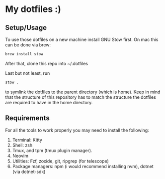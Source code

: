 # My dotfiles :)

## Setup/Usage

To use those dotfiles on a new machine install GNU Stow first. On mac this can be done via brew:

```bash
brew install stow
```

After that, clone this repo into ~/.dotfiles

Last but not least, run

```bash
stow .
```

to symlink the dotfiles to the parent directory (which is home).
Keep in mind that the structure of this repository has to match the structure the dotfiles are required to have in the home directory.

## Requirements

For all the tools to work properly you may need to install the following:

1. Terminal: Kitty
2. Shell: zsh
3. Tmux, and tpm (tmux plugin manager).
4. Neovim
5. Utilities: Fzf, zoxide, git, ripgrep (for telescope)
6. Package managers: npm (i would recommend installing nvm), dotnet (via dotnet-sdk)
